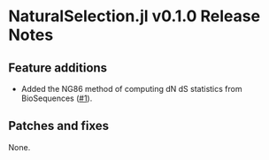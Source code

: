 NaturalSelection.jl v0.1.0 Release Notes
====================================

Feature additions
-----------------

* Added the NG86 method of computing dN dS statistics from BioSequences ([#1]).

Patches and fixes
-----------------

None.

[#1]: https://github.com/BioJulia/BioSequences.jl/pull/1
